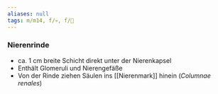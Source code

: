 ```yaml
---
aliases: null
tags: m/m14, f/💀, f/🍺
---
```

### Nierenrinde 
- ca. 1 cm breite Schicht direkt unter der Nierenkapsel
- Enthält Glomeruli und Nierengefäße
- Von der Rinde ziehen Säulen ins [[Nierenmark]] hinein (*Columnae renales*)